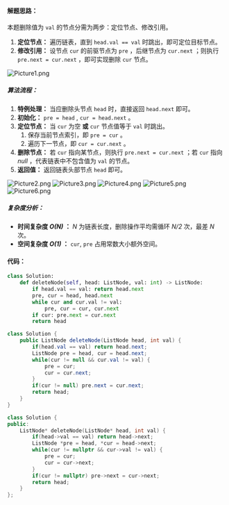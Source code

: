 #### 解题思路：

本题删除值为 `val` 的节点分需为两步：定位节点、修改引用。

1. **定位节点：** 遍历链表，直到 `head.val == val` 时跳出，即可定位目标节点。
2. **修改引用：** 设节点 `cur` 的前驱节点为 `pre` ，后继节点为 `cur.next` ；则执行 `pre.next = cur.next` ，即可实现删除 `cur` 节点。

![Picture1.png](https://pic.leetcode-cn.com/1613757478-NBOvjn-Picture1.png)

##### 算法流程：

1. **特例处理：** 当应删除头节点 `head` 时，直接返回 `head.next` 即可。
2. **初始化：** `pre = head` , `cur = head.next` 。
3. **定位节点：** 当 `cur` 为空 **或** `cur` 节点值等于 `val` 时跳出。
   1. 保存当前节点索引，即 `pre = cur` 。
   2. 遍历下一节点，即 `cur = cur.next` 。
4. **删除节点：** 若 `cur` 指向某节点，则执行 `pre.next = cur.next` ；若 `cur` 指向 *null* ，代表链表中不包含值为 `val` 的节点。
5. **返回值：** 返回链表头部节点 `head` 即可。

 ![Picture2.png](https://pic.leetcode-cn.com/1599417705-BpuWiY-Picture2.png) ![Picture3.png](https://pic.leetcode-cn.com/1599417705-RNAPbt-Picture3.png) ![Picture4.png](https://pic.leetcode-cn.com/1599417705-dIljCU-Picture4.png) ![Picture5.png](https://pic.leetcode-cn.com/1599417705-nRNZwN-Picture5.png) ![Picture6.png](https://pic.leetcode-cn.com/1599417705-XmugFY-Picture6.png) 

##### 复杂度分析：

- **时间复杂度 *O(N)* ：** *N* 为链表长度，删除操作平均需循环 *N/2* 次，最差 *N* 次。
- **空间复杂度 *O(1)* ：** `cur`, `pre` 占用常数大小额外空间。

#### 代码：

```Python []
class Solution:
    def deleteNode(self, head: ListNode, val: int) -> ListNode:
        if head.val == val: return head.next
        pre, cur = head, head.next
        while cur and cur.val != val:
            pre, cur = cur, cur.next
        if cur: pre.next = cur.next
        return head
```

```Java []
class Solution {
    public ListNode deleteNode(ListNode head, int val) {
        if(head.val == val) return head.next;
        ListNode pre = head, cur = head.next;
        while(cur != null && cur.val != val) {
            pre = cur;
            cur = cur.next;
        }
        if(cur != null) pre.next = cur.next;
        return head;
    }
}
```

```C++ []
class Solution {
public:
    ListNode* deleteNode(ListNode* head, int val) {
        if(head->val == val) return head->next;
        ListNode *pre = head, *cur = head->next;
        while(cur != nullptr && cur->val != val) {
            pre = cur;
            cur = cur->next;
        }
        if(cur != nullptr) pre->next = cur->next;
        return head;
    }
};
```